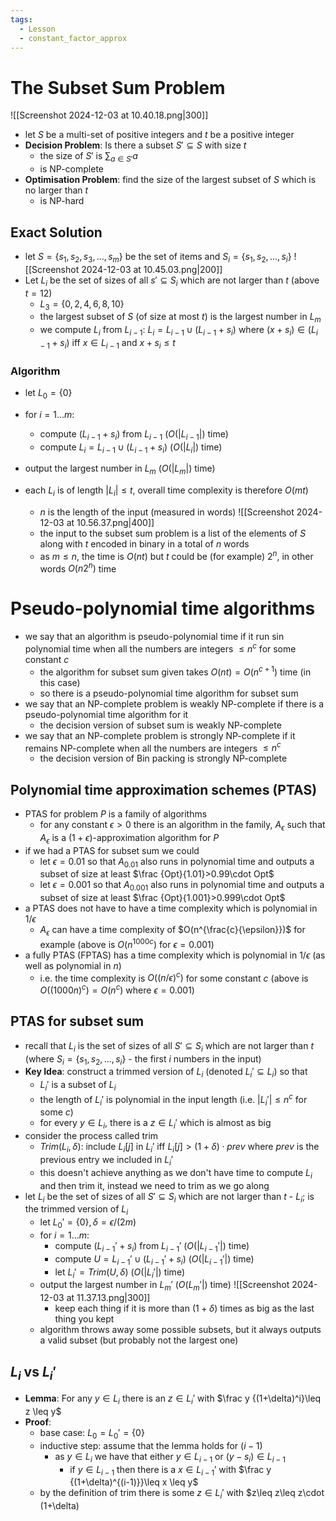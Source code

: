 ```yaml
---
tags:
  - Lesson
  - constant_factor_approx
---
```

# The Subset Sum Problem
![[Screenshot 2024-12-03 at 10.40.18.png|300]]
- let $S$ be a multi-set of positive integers and $t$ be a positive integer
- **Decision Problem**: Is there a subset $S' \subseteq S$ with size $t$
	- the size of $S'$ is $\sum_{a\in S'}a$
	- is NP-complete
- **Optimisation Problem**: find the size of the largest subset of $S$ which is no larger than $t$
	- is NP-hard
## Exact Solution
- let $S=\{s_1, s_2, s_3,...,s_m\}$ be the set of items and $S_i = \{s_1, s_2,...,s_i\}$
	![[Screenshot 2024-12-03 at 10.45.03.png|200]]
- Let $L_i$ be the set of sizes of all $s' \subseteq S_i$ which are not larger than $t$ (above $t=12$)
	- $L_3 = \{0,2,4,6,8,10\}$
	- the largest subset of $S$ (of size at most $t$) is the largest number in $L_m$
	- we compute $L_i$ from $L_{i-1}$: $L_i=L_{i-1} \cup (L_{i-1}+s_i)$ where $(x+s_i)\in (L_{i-1}+s_i)$ iff $x\in L_{i-1}$ and $x+s_i \leq t$
### Algorithm
- let $L_0=\{0\}$
- for $i=1...m$:
	- compute $(L_{i-1}+s_i)$ from $L_{i-1}$ ($O(|L_{i-1}|)$ time)
	- compute $L_i = L_{i-1}\cup (L_{i-1}+s_i)$ ($O(|L_{i}|)$ time)
- output the largest number in $L_m$ ($O(|L_{m}|)$ time)

- each $L_i$ is of length $|L_i| \leq t$, overall time complexity is therefore $O(mt)$
	- $n$ is the length of the input (measured in words)
		![[Screenshot 2024-12-03 at 10.56.37.png|400]]
	- the input to the subset sum problem is a list of the elements of $S$ along with $t$ encoded in binary in a total of $n$ words
	- as $m\leq n$, the time is $O(nt)$ but $t$ could be (for example) $2^n$, in other words $O(n2^n)$ time
# Pseudo-polynomial time algorithms
- we say that an algorithm is pseudo-polynomial time if it run sin polynomial time when all the numbers are integers $\leq n^c$ for some constant $c$
	- the algorithm for subset sum given takes $O(nt) =O(n^{c+1})$ time (in this case)
	- so there is a pseudo-polynomial time algorithm for subset sum
- we say that an NP-complete problem is weakly NP-complete if there is a pseudo-polynomial time algorithm for it 
	- the decision version of subset sum is weakly NP-complete
- we say that an NP-complete problem is strongly NP-complete if it remains NP-complete when all the numbers are integers $\leq n^c$ 
	- the decision version of Bin packing is strongly NP-complete
## Polynomial time approximation schemes (PTAS)
- PTAS for problem $P$ is a family of algorithms
	-  for any constant $\epsilon >0$ there is an algorithm in the family, $A_\epsilon$ such that $A_\epsilon$ is a $(1+\epsilon)$-approximation algorithm for $P$
- if we had a PTAS for subset sum we could 
	- let $\epsilon = 0.01$ so that $A_{0.01}$ also runs in polynomial time and outputs a subset of size at least $\frac {Opt}{1.01}>0.99\cdot Opt$
	- let $\epsilon = 0.001$ so that $A_{0.001}$ also runs in polynomial time and outputs a subset of size at least $\frac {Opt}{1.001}>0.999\cdot Opt$
- a PTAS does not have to have a time complexity which is polynomial in $1/\epsilon$
	- $A_{\epsilon}$ can have a time complexity of $O(n^{\frac{c}{\epsilon}})$ for example (above is $O(n^{1000c})$ for $\epsilon = 0.001$)
- a fully PTAS (FPTAS) has a time complexity which is polynomial in $1/\epsilon$ (as well as polynomial in $n$)
	- i.e. the time complexity is $O((n/\epsilon)^c)$ for some constant $c$ (above is $O((1000n)^c)=O(n^c)$ where $\epsilon = 0.001$)
## PTAS for subset sum
- recall that $L_i$ is the set of sizes of all $S' \subseteq S_i$ which are not larger than $t$ (where $S_i =\{s_1, s_2,...,s_i\}$ - the first $i$ numbers in the input)
- **Key Idea**: construct a trimmed version of $L_i$ (denoted $L_i' \subseteq L_i$) so that 
	- $L_i'$ is a subset of $L_i$
	- the length of $L_i'$ is polynomial in the input length (i.e. $|L_i'|\leq n^c$ for some $c$)
	- for every $y\in L_i$, there is a $z\in L_i'$ which is almost as big
- consider the process called trim
	- $Trim(L_i,\delta)$: include $L_i[j]$ in $L_i'$ iff $L_i[j] > (1+\delta)\cdot prev$ where $prev$ is the previous entry we included in $L_i'$
	- this doesn't achieve anything as we don't have time to compute $L_i$ and then trim it, instead we need to trim as we go along
- let $L_i$ be the set of sizes of all $S'\subseteq S_i$ which are not larger than $t$ - $L_i;$ is the trimmed version of $L_i$
	- let $L_0' = \{0\}, \delta = \epsilon/(2m)$
	- for $i=1...m$:
		- compute $(L_{i-1}'+s_i)$ from $L_{i-1}'$ ($O(|L_{i-1}'|)$ time)
		- compute $U=L_{i-1}' \cup (L_{i-1}' +s_i)$ ($O(|L_{i-1}'|)$ time)
		- let $L_i' = Trim(U,\delta)$ ($O(|L_{i}'|)$ time)
	- output the largest number in $L_m'$ ($O(L_{m}'|)$ time)
		![[Screenshot 2024-12-03 at 11.37.13.png|300]]
		- keep each thing if it is more than $(1+\delta)$ times as big as the last thing you kept
	- algorithm throws away some possible subsets, but it always outputs a valid subset (but probably not the largest one)
## $L_i$ vs $L_i'$
- **Lemma**: For any $y\in L_i$ there is an $z\in L_i'$ with $\frac y {(1+\delta)^i}\leq z \leq y$
- **Proof**:
	- base case: $L_0 = L_0' = \{0\}$
	- inductive step: assume that the lemma holds for $(i-1)$
		- as $y\in L_i$ we have that either $y\in L_{i-1}$ or $(y-s_i)\in L_{i-1}$
			- if $y\in L_{i-1}$ then there is a $x\in L_{i-1}'$ with $\frac y {(1+\delta)^{(i-1)}}\leq x \leq y$ 
	- by the definition of trim there is some $z\in L_i'$ with $z\leq z\leq z\cdot (1+\delta)
